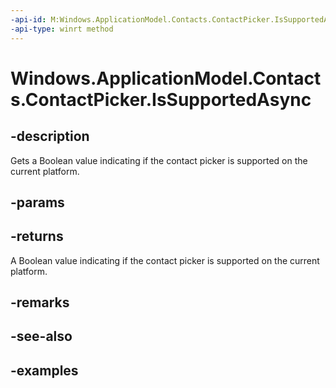 ```yaml
---
-api-id: M:Windows.ApplicationModel.Contacts.ContactPicker.IsSupportedAsync
-api-type: winrt method
---
```


<!-- Method syntax.
public IAsyncOperation<bool> ContactPicker.IsSupportedAsync()
-->

# Windows.ApplicationModel.Contacts.ContactPicker.IsSupportedAsync

## -description
Gets a Boolean value indicating if the contact picker is supported on the current platform.
## -params

## -returns
A Boolean value indicating if the contact picker is supported on the current platform.
## -remarks

## -see-also


## -examples
